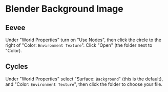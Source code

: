 # Blender Background Image

## Eevee

Under "World Properties" turn on "Use Nodes", then click the circle to the right of "Color: `Environment Texture`". Click "Open" (the folder next to "Color).

## Cycles

Under "World Properties" select "Surface: `Background`" (this is the default), and "Color: `Environment Texture`", then click the folder to choose your file.
